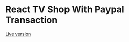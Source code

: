 <h1>React TV Shop With Paypal Transaction</h1>
<p><a href="https://react-tv-shop.netlify.com/">Live version</a></p>
